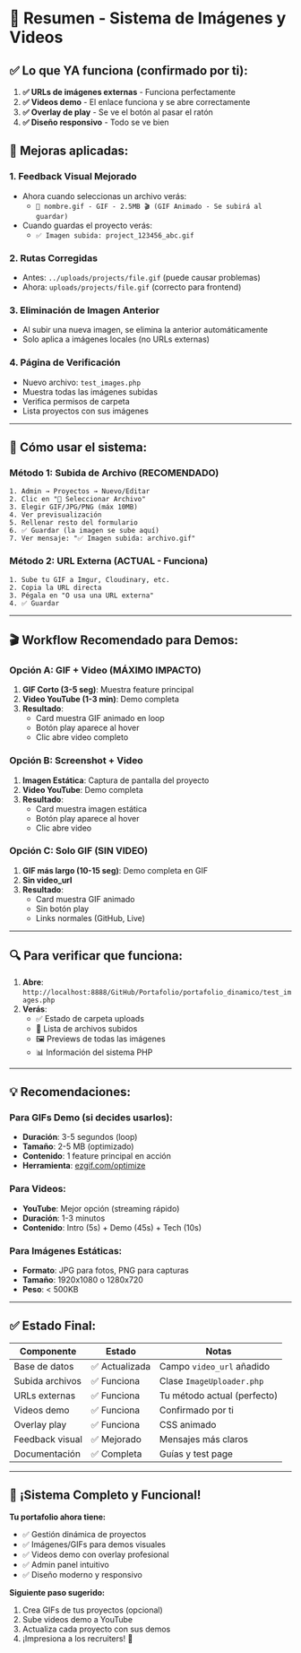 # 🎯 Resumen - Sistema de Imágenes y Videos

## ✅ Lo que YA funciona (confirmado por ti):

1. **✅ URLs de imágenes externas** - Funciona perfectamente
2. **✅ Videos demo** - El enlace funciona y se abre correctamente
3. **✅ Overlay de play** - Se ve el botón al pasar el ratón
4. **✅ Diseño responsivo** - Todo se ve bien

## 🔧 Mejoras aplicadas:

### 1. **Feedback Visual Mejorado**

- Ahora cuando seleccionas un archivo verás:
  - `📁 nombre.gif - GIF - 2.5MB 🎬 (GIF Animado - Se subirá al guardar)`
- Cuando guardas el proyecto verás:
  - `✅ Imagen subida: project_123456_abc.gif`

### 2. **Rutas Corregidas**

- Antes: `../uploads/projects/file.gif` (puede causar problemas)
- Ahora: `uploads/projects/file.gif` (correcto para frontend)

### 3. **Eliminación de Imagen Anterior**

- Al subir una nueva imagen, se elimina la anterior automáticamente
- Solo aplica a imágenes locales (no URLs externas)

### 4. **Página de Verificación**

- Nuevo archivo: `test_images.php`
- Muestra todas las imágenes subidas
- Verifica permisos de carpeta
- Lista proyectos con sus imágenes

---

## 📖 Cómo usar el sistema:

### Método 1: Subida de Archivo (RECOMENDADO)

```
1. Admin → Proyectos → Nuevo/Editar
2. Clic en "📁 Seleccionar Archivo"
3. Elegir GIF/JPG/PNG (máx 10MB)
4. Ver previsualización
5. Rellenar resto del formulario
6. ✅ Guardar (la imagen se sube aquí)
7. Ver mensaje: "✅ Imagen subida: archivo.gif"
```

### Método 2: URL Externa (ACTUAL - Funciona)

```
1. Sube tu GIF a Imgur, Cloudinary, etc.
2. Copia la URL directa
3. Pégala en "O usa una URL externa"
4. ✅ Guardar
```

---

## 🎬 Workflow Recomendado para Demos:

### Opción A: GIF + Video (MÁXIMO IMPACTO)

1. **GIF Corto (3-5 seg)**: Muestra feature principal
2. **Video YouTube (1-3 min)**: Demo completa
3. **Resultado**:
   - Card muestra GIF animado en loop
   - Botón play aparece al hover
   - Clic abre video completo

### Opción B: Screenshot + Video

1. **Imagen Estática**: Captura de pantalla del proyecto
2. **Video YouTube**: Demo completa
3. **Resultado**:
   - Card muestra imagen estática
   - Botón play aparece al hover
   - Clic abre video

### Opción C: Solo GIF (SIN VIDEO)

1. **GIF más largo (10-15 seg)**: Demo completa en GIF
2. **Sin video_url**
3. **Resultado**:
   - Card muestra GIF animado
   - Sin botón play
   - Links normales (GitHub, Live)

---

## 🔍 Para verificar que funciona:

1. **Abre**: `http://localhost:8888/GitHub/Portafolio/portafolio_dinamico/test_images.php`
2. **Verás**:
   - ✅ Estado de carpeta uploads
   - 📁 Lista de archivos subidos
   - 🖼️ Previews de todas las imágenes
   - 📊 Información del sistema PHP

---

## 💡 Recomendaciones:

### Para GIFs Demo (si decides usarlos):

- **Duración**: 3-5 segundos (loop)
- **Tamaño**: 2-5 MB (optimizado)
- **Contenido**: 1 feature principal en acción
- **Herramienta**: [ezgif.com/optimize](https://ezgif.com/optimize)

### Para Videos:

- **YouTube**: Mejor opción (streaming rápido)
- **Duración**: 1-3 minutos
- **Contenido**: Intro (5s) + Demo (45s) + Tech (10s)

### Para Imágenes Estáticas:

- **Formato**: JPG para fotos, PNG para capturas
- **Tamaño**: 1920x1080 o 1280x720
- **Peso**: < 500KB

---

## ✅ Estado Final:

| Componente      | Estado         | Notas                       |
| --------------- | -------------- | --------------------------- |
| Base de datos   | ✅ Actualizada | Campo `video_url` añadido   |
| Subida archivos | ✅ Funciona    | Clase `ImageUploader.php`   |
| URLs externas   | ✅ Funciona    | Tu método actual (perfecto) |
| Videos demo     | ✅ Funciona    | Confirmado por ti           |
| Overlay play    | ✅ Funciona    | CSS animado                 |
| Feedback visual | ✅ Mejorado    | Mensajes más claros         |
| Documentación   | ✅ Completa    | Guías y test page           |

---

## 🎉 ¡Sistema Completo y Funcional!

**Tu portafolio ahora tiene:**

- ✅ Gestión dinámica de proyectos
- ✅ Imágenes/GIFs para demos visuales
- ✅ Videos demo con overlay profesional
- ✅ Admin panel intuitivo
- ✅ Diseño moderno y responsivo

**Siguiente paso sugerido:**

1. Crea GIFs de tus proyectos (opcional)
2. Sube videos demo a YouTube
3. Actualiza cada proyecto con sus demos
4. ¡Impresiona a los recruiters! 🚀
